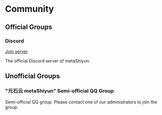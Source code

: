 # Community

## Official Groups

### Discord

[Join server](https://discord.gg/Q6NhsszQXk)

The official Discord server of metaShiyun.

## Unofficial Groups

### "元石云 metaShiyun" Semi-official QQ Group

Semi-official QQ group. Please contact one of our administrators to join the group.